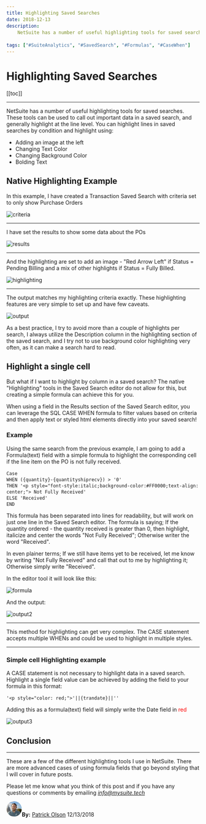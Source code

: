 ```yaml
---
title: Highlighting Saved Searches
date: 2018-12-13
description:
    NetSuite has a number of useful highlighting tools for saved searches. These tools can be used to call out important data in a saved search, and generally highlight at the line level. You can highlight a lines in saved searches by condition and highlight by...

tags: ["#SuiteAnalytics", "#SavedSearch", "#Formulas", "#CaseWhen"]
---
```


# Highlighting Saved Searches

[[toc]]

---

NetSuite has a number of useful highlighting tools for saved searches. These tools can be used to call out important data in a saved search, and generally highlight at the line level. You can highlight lines in saved searches by condition and highlight using:
- Adding an image at the left
- Changing Text Color
- Changing Background Color
- Bolding Text


## Native Highlighting Example

In this example, I have created a Transaction Saved Search with criteria set to only show Purchase Orders



![criteria](https://i.imgur.com/ENdKcWp.png "criteria")


---
I have set the results to show some data about the POs

![results](https://i.imgur.com/8JIHTK1.png "results")

---
And the highlighting are set to add an image - "Red Arrow Left" if Status = Pending Billing and a mix of other highlights if Status = Fully Billed.

![highlighting](https://i.imgur.com/Q1fww5E.png "highlighting")

---
The output matches my highlighting criteria exactly. These highlighting features are very simple to set up and have few caveats. 

![output](https://i.imgur.com/5hd9ZXq.png "output1")

As a best practice, I try to avoid more than a couple of highlights per search, I always utilize the Description column in the highlighting section of the saved search, and I try not to use background color highlighting very often, as it can make a search hard to read.


## Highlight a single cell

But what if I want to highlight by column in a saved search? The native "Highlighting" tools in the Saved Search editor do not allow for this, but creating a simple formula can achieve this for you.

When using a field in the Results section of the Saved Search editor, you can leverage the SQL CASE WHEN formula to filter values based on criteria and then apply text or styled html elements directly into your saved search!

### Example

Using the same search from the previous example, I am going to add a Formula(text) field with a simple formula to highlight the corresponding cell if the line item on the PO is not fully received.



    Case 
    WHEN ({quantity}-{quantityshiprecv}) > '0' 
    THEN '<p style="font-style:italic;background-color:#FF0000;text-align: center;"> Not Fully Received' 
    ELSE 'Received' 
    END


This formula has been separated into lines for readability, but will work on just one line in the Saved Search editor. The formula is saying; If the quantity ordered - the quantity received is greater than 0, then highlight, italicize and center the words "Not Fully Received"; Otherwise writer the word "Received".

In even plainer terms; If we still have items yet to be received, let me know by writing "Not Fully Received" and call that out to me by highlighting it; Otherwise simply write "Received".

In the editor tool it will look like this:

![formula](https://i.imgur.com/7vJSUOl.png "formula")

And the output:

![output2](https://i.imgur.com/Zze92Us.png "output2")

---

This method for highlighting can get very complex. The CASE statement accepts multiple WHENs and could be used to highlight in multiple styles.

---

### Simple cell Highlighting example

A CASE statement is not necessary to highlight data in a saved search. 
Highlight a single field value can be achieved by adding the field to your formula in this format: 



    '<p style="color: red;">'||{trandate}||''  

Adding this as a formula(text) field will simply write the Date field in <text style="color:red;">red</text>

![output3](https://i.imgur.com/imgugg7.png "output3")

## Conclusion
---
These are a few of the different highlighting tools I use in NetSuite. There are more advanced cases of using formula fields that go beyond styling that I will cover in future posts.

Please let me know what you think of this post and if you have any questions or comments by emailing [*info@mysuite.tech*](mailto:info@mysuite.tech)

<a href="https://www.linkedin.com/in/patrick-olson-pmp-csm-137a9435/" target="_blank"><img src="./img/profile.jpg" title="Patrick Olson - LinkedIn Profile" alt="Patrick Olson - LinkedIn Profile" width=8% height="auto" style="border-radius: 50%;"></a>**By:** [Patrick Olson](https://www.linkedin.com/in/patrick-olson-pmp-csm-137a9435/)
12/13/2018 

<TagList />
